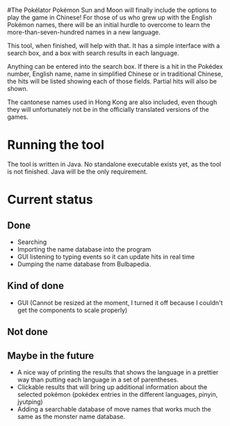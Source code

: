 #The Pokélator
Pokémon Sun and Moon will finally include the options to play the game in Chinese!
For those of us who grew up with the English Pokémon names, there will be an initial hurdle to overcome to learn the more-than-seven-hundred names in a new language.

This tool, when finished, will help with that.
It has a simple interface with a search box, and a box with search results in each language.

Anything can be entered into the search box. If there is a hit in the Pokédex number, English name, name in simplified Chinese or in traditional Chinese, the hits will be listed showing each of those fields. Partial hits will also be shown.

The cantonese names used in Hong Kong are also included, even though they will unfortunately not be in the officially translated versions of the games.

# Running the tool
The tool is written in Java. No standalone executable exists yet, as the tool is not finished.
Java will be the only requirement.

# Current status
## Done
* Searching
* Importing the name database into the program
* GUI listening to typing events so it can update hits in real time
* Dumping the name database from Bulbapedia.

## Kind of done
* GUI (Cannot be resized at the moment, I turned it off because I couldn't get the components to scale properly)

## Not done

## Maybe in the future
* A nice way of printing the results that shows the language in a prettier way than putting each language in a set of parentheses.
* Clickable results that will bring up additional information about the selected pokémon (pokédex entries in the different languages, pinyin, jyutping)
* Adding a searchable database of move names that works much the same as the monster name database.